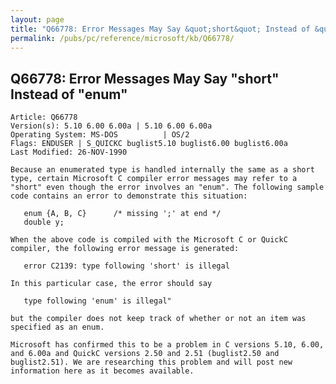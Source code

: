```yaml
---
layout: page
title: "Q66778: Error Messages May Say &quot;short&quot; Instead of &quot;enum&quot;"
permalink: /pubs/pc/reference/microsoft/kb/Q66778/
---
```


## Q66778: Error Messages May Say &quot;short&quot; Instead of &quot;enum&quot;

	Article: Q66778
	Version(s): 5.10 6.00 6.00a | 5.10 6.00 6.00a
	Operating System: MS-DOS          | OS/2
	Flags: ENDUSER | S_QUICKC buglist5.10 buglist6.00 buglist6.00a
	Last Modified: 26-NOV-1990
	
	Because an enumerated type is handled internally the same as a short
	type, certain Microsoft C compiler error messages may refer to a
	"short" even though the error involves an "enum". The following sample
	code contains an error to demonstrate this situation:
	
	   enum {A, B, C}      /* missing ';' at end */
	   double y;
	
	When the above code is compiled with the Microsoft C or QuickC
	compiler, the following error message is generated:
	
	   error C2139: type following 'short' is illegal
	
	In this particular case, the error should say
	
	   type following 'enum' is illegal"
	
	but the compiler does not keep track of whether or not an item was
	specified as an enum.
	
	Microsoft has confirmed this to be a problem in C versions 5.10, 6.00,
	and 6.00a and QuickC versions 2.50 and 2.51 (buglist2.50 and
	buglist2.51). We are researching this problem and will post new
	information here as it becomes available.

